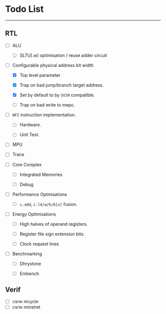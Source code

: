 
# Todo List

---

## RTL

- [ ] ALU

  - [ ] SLTU[.w] optimisation / reuse adder circuit

- [ ] Configurable physical address bit width

  - [X] Top level parameter

  - [X] Trap on bad jump/branch target address.

  - [X] Set by default to by `SV39` compatible.

  - [ ] Trap on bad write to mepc.

- [ ] `WFI` instruction implementation.

  - [ ] Hardware.

  - [ ] Unit Test.

- [ ] MPU

- [ ] Trace

- [ ] Core Complex

  - [ ] Integrated Memories

  - [ ] Debug

- [ ] Performance Optmisations

  - [ ] `c.add`, `c.ld/w/h/b[u]` fusion.

- [ ] Energy Optimisations

  - [ ] High halves of operand registers.

  - [ ] Register file sign extension bits.

  - [ ] Clock request lines

- [ ] Benchmarking

  - [ ] Dhrystone

  - [ ] Embench


## Verif

- [ ] csrw mcycle
- [ ] csrw minstret
